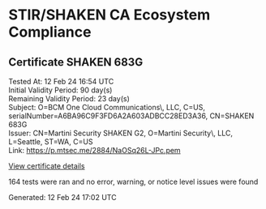 # STIR/SHAKEN CA Ecosystem Compliance

## Certificate SHAKEN 683G

Tested At: 12 Feb 24 16:54 UTC\
Initial Validity Period: 90 day(s)\
Remaining Validity Period: 23 day(s)\
Subject: O=BCM One Cloud Communications\\, LLC, C=US, serialNumber=A6BA96C9F3FD6A2A603ADBCC28ED3A36, CN=SHAKEN 683G\
Issuer: CN=Martini Security SHAKEN G2, O=Martini Security\\, LLC, L=Seattle, ST=WA, C=US\
Link: https://p.mtsec.me/2884/NaOSq26L-JPc.pem

[View certificate details](https://understandingwebpki.com/?cert=MIICyjCCAm%2BgAwIBAgIUNaOSq26L%2BJPcD27HowxC7fymM84wCgYIKoZIzj0EAwIwcTELMAkGA1UEBhMCVVMxCzAJBgNVBAgTAldBMRAwDgYDVQQHEwdTZWF0dGxlMR4wHAYDVQQKExVNYXJ0aW5pIFNlY3VyaXR5LCBMTEMxIzAhBgNVBAMTGk1hcnRpbmkgU2VjdXJpdHkgU0hBS0VOIEcyMB4XDTIzMTIwNzAwMDAyN1oXDTI0MDMwNjAwMDAyN1owejEUMBIGA1UEAxMLU0hBS0VOIDY4M0cxKTAnBgNVBAUTIEE2QkE5NkM5RjNGRDZBMkE2MDNBREJDQzI4RUQzQTM2MQswCQYDVQQGEwJVUzEqMCgGA1UEChMhQkNNIE9uZSBDbG91ZCBDb21tdW5pY2F0aW9ucywgTExDMFkwEwYHKoZIzj0CAQYIKoZIzj0DAQcDQgAEPzqXH3aW4eqlxjKKU0%2FqrxXt9hoGXe4BmaGE%2FwjPSL1cbj4etEvXXg468rvwd6se%2BBVxfdP7l8w%2FYNs%2BrjvcyaOB2zCB2DAOBgNVHQ8BAf8EBAMCB4AwDAYDVR0TAQH%2FBAIwADAdBgNVHQ4EFgQU1g%2FsTNfYXBCKHYvSD%2F9jxK%2F0ziEwHwYDVR0jBBgwFoAUKIRQXuRDeCzQc7OLG%2F2kzBZimBgwFgYIKwYBBQUHARoECjAIoAYWBDY4M0cwRwYDVR0fBEAwPjA8oDqgOIY2aHR0cHM6Ly9hdXRoZW50aWNhdGUtYXBpLmljb25lY3Rpdi5jb20vZG93bmxvYWQvdjEvY3JsMBcGA1UdIAQQMA4wDAYKYIZIAYb%2FCQEBAzAKBggqhkjOPQQDAgNJADBGAiEAl7tuq66rNGncy%2BALV7qTUu1s4kd2tJxLYcnIK1LkSNsCIQCC8JAJePYT1bkaEUmcfeZajTf75x%2Fj53kS0kkruW9K8g%3D%3D)

164 tests were ran and no error, warning, or notice level issues were found


Generated: 12 Feb 24 17:02 UTC